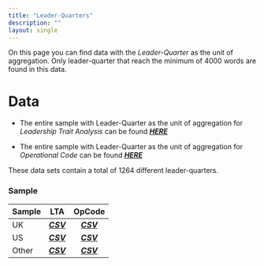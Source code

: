 ```yaml
---
title: "Leader-Quarters"
description: ""
layout: single
---
```


On this page you can find data with the *Leader-Quarter* as the unit of aggregation. Only leader-quarter that reach the minimum of 4000 words are found in this data.

# Data

* The entire sample with Leader-Quarter as the unit of aggregation for *Leadership Trait Analysis* can be found [**_HERE_**](https://raw.githubusercontent.com/JELambert/Psych_Agg/master/data/csv/quarter_lta.csv)

* The entire sample with Leader-Quarter as the unit of aggregation for *Operational Code* can be found [**_HERE_**](https://raw.githubusercontent.com/JELambert/Psych_Agg/master/data/csv/quarter_opcode.csv)

These data sets contain a total of 1264 different leader-quarters.

### Sample

| Sample |                              LTA                              |                              OpCode                              |
|--------|:-------------------------------------------------------------:|:----------------------------------------------------------------:|
|   UK   |   [**_CSV_**](https://raw.githubusercontent.com/JELambert/Psych_Agg/master/data/csv/uk_quarter_lta.csv)  |   [**_CSV_**](https://raw.githubusercontent.com/JELambert/Psych_Agg/master/data/csv/uk_quarter_opcode.csv)  |
|   US   |   [**_CSV_**](https://raw.githubusercontent.com/JELambert/Psych_Agg/master/data/csv/us_quarter_lta.csv)  |   [**_CSV_**](https://raw.githubusercontent.com/JELambert/Psych_Agg/master/data/csv/us_quarter_opcode.csv)  |
| Other  | [**_CSV_**](https://raw.githubusercontent.com/JELambert/Psych_Agg/master/data/csv/other_quarter_lta.csv) | [**_CSV_**](https://raw.githubusercontent.com/JELambert/Psych_Agg/master/data/csv/other_quarter_opcode.csv) |
